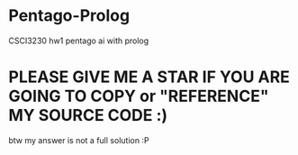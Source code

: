 # Pentago-Prolog
CSCI3230 hw1 pentago ai with prolog


# PLEASE GIVE ME A STAR IF YOU ARE GOING TO COPY or "REFERENCE" MY SOURCE CODE :)
btw my answer is not a full solution :P
